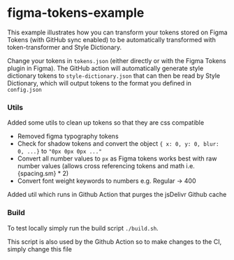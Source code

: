 # figma-tokens-example

This example illustrates how you can transform your tokens stored on Figma Tokens (with GitHub sync enabled) to be automatically transformed with token-transformer and Style Dictionary.

Change your tokens in `tokens.json` (either directly or with the Figma Tokens plugin in Figma). The GitHub action will automatically generate style dictionary tokens to `style-dictionary.json` that can then be read by Style Dictionary, which will output tokens to the format you defined in `config.json`

### Utils

Added some utils to clean up tokens so that they are css compatible
- Removed figma typography tokens
- Check for shadow tokens and convert the object `{ x: 0, y: 0, blur: 0, ...}` to `"0px 0px 0px ..."`
- Convert all number values to `px` as Figma tokens works best with raw number values (allows cross referencing tokens and math i.e. {spacing.sm} * 2)
- Convert font weight keywords to numbers e.g. Regular -> 400

Added util which runs in Github Action that purges the jsDelivr Github cache

### Build

To test locally simply run the build script `./build.sh`.

This script is also used by the Github Action so to make changes to the CI, simply change this file
